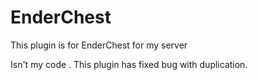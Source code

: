 # EnderChest
This plugin is for EnderChest for my server


Isn't my code . This plugin has fixed bug with duplication.
